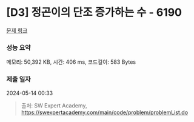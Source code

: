 # [D3] 정곤이의 단조 증가하는 수 - 6190 

[문제 링크](https://swexpertacademy.com/main/code/problem/problemDetail.do?contestProbId=AWcPjEuKAFgDFAU4) 

### 성능 요약

메모리: 50,392 KB, 시간: 406 ms, 코드길이: 583 Bytes

### 제출 일자

2024-05-14 00:33



> 출처: SW Expert Academy, https://swexpertacademy.com/main/code/problem/problemList.do